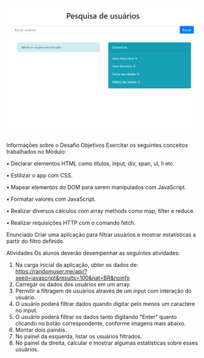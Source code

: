 
![gif](usuarios2.gif?raw=true "")

Informações sobre o Desafio
Objetivos
Exercitar os seguintes conceitos trabalhados no Módulo:

• Declarar elementos HTML como títulos, input, div, span, ul, li etc.

• Estilizar o app com CSS.

• Mapear elementos do DOM para serem manipulados com JavaScript.

• Formatar valores com JavaScript.

• Realizar diversos cálculos com array methods como map, filter e reduce.


• Realizar requisições HTTP com o comando fetch.

 
Enunciado
Criar uma aplicação para filtrar usuários e mostrar estatísticas a partir do filtro definido.
 
Atividades
Os alunos deverão desempenhar as seguintes atividades:
1. Na carga inicial da aplicação, obter os dados de: https://randomuser.me/api/?seed=javascript&results=100&nat=BR&noinfo 
2. Carregar os dados dos usuários em um array.
3. Permitir a filtragem de usuários através de um input com interação do usuário.
4. O usuário poderá filtrar dados quando digitar pelo menos um caractere no input.
5. O usuário poderá filtrar os dados tanto digitando "Enter" quanto clicando no botão correspondente, conforme imagens mais abaixo.
6. Montar dois painéis.
7. No painel da esquerda, listar os usuários filtrados.
8. No painel da direita, calcular e mostrar algumas estatísticas sobre esses usuários.
